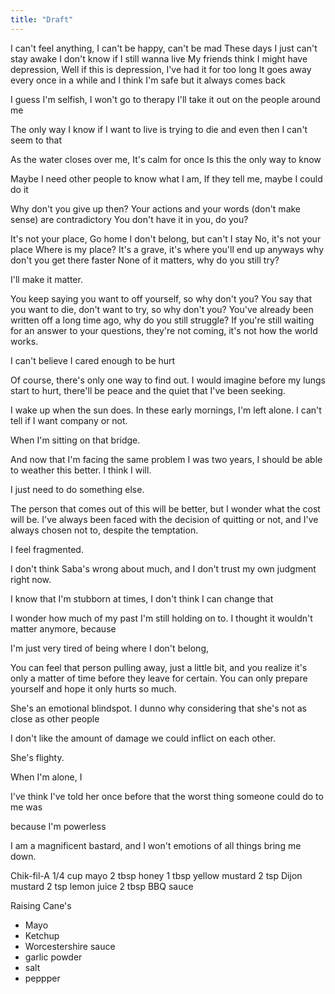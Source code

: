 ```yaml
---
title: "Draft"
---
```


I can't feel anything, I can't be happy, can't be mad
These days I just can't stay awake
I don't know if I still wanna live
My friends think I might have depression,
Well if this is depression, I've had it for too long
It goes away every once in a while
and I think I'm safe
but it always comes back


I guess I'm selfish, I won't go to therapy
I'll take it out on the people around me

The only way I know if I want to live is trying to die
and even then I can't seem to that

As the water closes over me,
It's calm for once
Is this the only way to know


Maybe I need other people to know what I am,
If they tell me, maybe I could do it


Why don't you give up then?
Your actions and your words (don't make sense) are contradictory
You don't have it in you, do you?

It's not your place,
Go home
I don't belong, but can't I stay
No, it's not your place
Where is my place?
It's a grave, it's where you'll end up anyways
why don't you get there faster
None of it matters, why do you still try?

I'll make it matter.

You keep saying you want to off yourself,
so why don't you?
You say that you want to die, don't want to try,
so why don't you?
You've already been written off a long time ago,
why do you still struggle?
If you're still waiting for an answer to your questions,
they're not coming,
it's not how the world works.


I can't believe I cared enough to be hurt

Of course, there's only one way to find out. I would imagine before my lungs start to hurt, there'll be peace and the quiet that I've been seeking.

I wake up when the sun does. In these early mornings, I'm left alone. I can't tell if I want company or not.

When I'm sitting on that bridge.

And now that I'm facing the same problem I was two years, I should be able to weather this better. I think I will.

I just need to do something else. 


The person that comes out of this will be better, but I wonder what the cost will be. I've always been faced with the decision of quitting or not, and I've always chosen not to, despite the temptation.

I feel fragmented.

I don't think Saba's wrong about much, and I don't trust my own judgment right now.

I know that I'm stubborn at times, I don't think I can change that


I wonder how much of my past I'm still holding on to. I thought it wouldn't matter anymore, because 

I'm just very tired of being where I don't belong, 

You can feel that person pulling away, just a little bit, and you realize it's only a matter of time before they leave for certain. You can only prepare yourself and hope it only hurts so much.

She's an emotional blindspot. I dunno why considering that she's not as close as other people

I don't like the amount of damage we could inflict on each other.

She's flighty.

When I'm alone, I 

I've think I've told her once before that the worst thing someone could do to me was 

because I'm powerless

I am a magnificent bastard, and I won't emotions of all things bring me down.

Chik-fil-A
1/4 cup mayo
2 tbsp honey
1 tbsp yellow mustard
2 tsp Dijon mustard
2 tsp lemon juice
2 tbsp BBQ sauce

Raising Cane's
- Mayo
- Ketchup
- Worcestershire sauce
- garlic powder
- salt
- peppper 